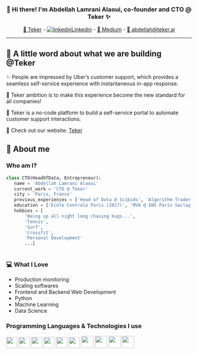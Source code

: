 
<h3 align="center">👋 Hi there! I'm Abdellah Lamrani Alaoui, co-founder and CTO @ Teker ✨</h3>
<p align="center">
  <a href="https://teker.ai" target="_blank">🔗 Teker</a> -
  <a href="https://www.linkedin.com/in/abdellah-lamrani-alaoui-6288a4a6" target="_blank"> <img src="https://i.stack.imgur.com/gVE0j.png" alt="linkedin">Linkedin</a> -
  <a href="https://medium.com/@abdellah_lamrani_alaoui" target="_blank">📖 Medium</a> - 
  <a href="mailto:abdellah@teker.ai" target="_blank">📧 abdellah@teker.ai</a>
</p>

---


## 🔨 A little word about what we are building @Teker

✨ People are impressed by Uber’s customer support, which provides a seamless self-service experience with instantaneous in-app response. 

🚀 Teker ambition is to make this experience become the new standard for all companies!

🔨 Teker is a no-code platform to build a self-service portal to automate customer support interactions. 

🔗 Check out our website: <a href="https://teker.ai" target="_blank">Teker</a>


## 🙋 About me


### Who am I?
 
 ```python
 class CTO(HeadOfData, Entrepreneur):
    name = 'Abdellah Lamrani Alaoui'
    current_work = 'CTO @ Teker'
    city = 'Paris, France'
    previous_experiences = ['Head of Data @ Scibids', 'Algorithm Trader Researcher @ BNP']
    education = ['Ecole Centrale Paris (2017)', 'MVA @ ENS Paris Saclay (2017)'
    hobbies = [
        'Being up all night long chasing bugs...',
        'Tennis', 
        'Surf', 
        'Crossfit', 
        'Personal Development'
        ...]
	
 ```
 
### 💻 What I Love

* Production monitoring
* Scaling softwares
* Frontend and Backend Web Development
* Python
* Machine Learning
* Data Science


### Programming Languages & Technologies I use


<img src = 'https://github.com/MarikIshtar007/MarikIshtar007/blob/master/images/python2.png?raw=true' height='30'/> <img src = 'https://raw.githubusercontent.com/MarikIshtar007/MarikIshtar007/e8da1282aaddbc1eaac7ae98c871adf1728a6b08/images/html.svg' width='30'/> <img src = 'https://raw.githubusercontent.com/MarikIshtar007/MarikIshtar007/e8da1282aaddbc1eaac7ae98c871adf1728a6b08/images/js.svg' width='30'/> <img src = 'https://raw.githubusercontent.com/MarikIshtar007/MarikIshtar007/e8da1282aaddbc1eaac7ae98c871adf1728a6b08/images/css.svg' width='30'/> <img src = 'https://raw.githubusercontent.com/MarikIshtar007/MarikIshtar007/e8da1282aaddbc1eaac7ae98c871adf1728a6b08/images/sql.svg' width='30'/> <img src = 'https://raw.githubusercontent.com/MarikIshtar007/MarikIshtar007/e8da1282aaddbc1eaac7ae98c871adf1728a6b08/images/pycharm.svg' width='30'/> <img src = 'https://raw.githubusercontent.com/MarikIshtar007/MarikIshtar007/e8da1282aaddbc1eaac7ae98c871adf1728a6b08/images/react.svg' width='33'/> <img src = 'https://www.docker.com/wp-content/uploads/2022/03/vertical-logo-monochromatic.png' width='33'/> <img src = 'https://upload.wikimedia.org/wikipedia/commons/thumb/3/39/Kubernetes_logo_without_workmark.svg/1200px-Kubernetes_logo_without_workmark.svg.png' width='33'/> <img src = 'https://opensenselabs.com/sites/default/files/inline-images/terraform.png' width='33'/>
